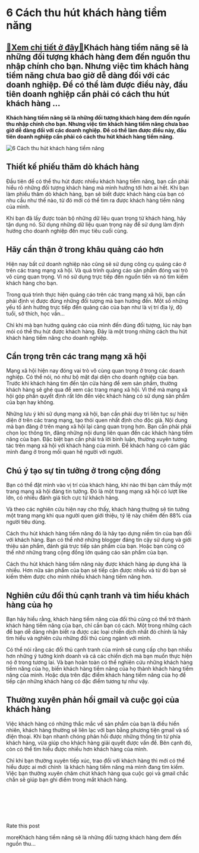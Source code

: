 6 Cách thu hút khách hàng tiềm năng
===================================

[:gift:Xem chi tiết ở đây:gift:](https://hddtvn.com/6-cach-thu-hut-khach-hang-tiem-nang/)Khách hàng tiềm năng sẽ là những đối tượng khách hàng đem đến nguồn thu nhập chính cho bạn. Nhưng việc tìm khách hàng tiềm năng chưa bao giờ dễ dàng đối với các doanh nghiệp. Để có thể làm được điều này, đầu tiên doanh nghiệp cần phải có cách thu hút khách hàng …
-----------------------------------------------------------------------------------------------------------------------------------------------------------------------------------------------------------------------------------------------------------------------

**Khách hàng tiềm năng sẽ là những đối tượng khách hàng đem đến nguồn thu nhập chính cho bạn. Nhưng việc tìm khách hàng tiềm năng chưa bao giờ dễ dàng đối với các doanh nghiệp. Để có thể làm được điều này, đầu tiên doanh nghiệp cần phải có cách thu hút khách hàng tiềm năng.**


![6 Cách thu hút khách hàng tiềm năng](https://hddtvn.com/wp-content/uploads/2021/01/customer-giving-quality-feedback_74855-5482.jpg)


Thiết kế phiếu thăm dò khách hàng
---------------------------------


Đầu tiên để có thể thu hút được nhiều khách hàng tiềm năng, bạn cần phải hiểu rõ những đối tượng khách hàng mà mình hướng tới hơn ai hết. Khi bạn làm phiếu thăm dò khách hàng, bạn sẽ biết được khách hàng của bạn có nhu cầu như thế nào, từ đó mới có thể tìm ra được khách hàng tiềm năng của mình.


Khi bạn đã lấy được toàn bộ những dữ liệu quan trọng từ khách hàng, hãy tận dụng nó. Sử dụng những dữ liệu quan trọng này để sử dụng làm định hướng cho doanh nghiệp đến mục tiêu cuối cùng.


Hãy cẩn thận ở trong khâu quảng cáo hơn
---------------------------------------


Hiện nay bất cứ doanh nghiệp nào cũng sẽ sử dụng công cụ quảng cáo ở trên các trang mạng xã hội. Và quá trình quảng cáo sản phẩm đóng vai trò vô cùng quan trọng. Vì nó sử dụng trực tiếp đến nguồn tiền và nó tìm kiếm khách hàng cho bạn.


Trong quá trình thực hiện quảng cáo trên các trang mạng xã hội, bạn cần phải định vị được đúng những đối tượng mà bạn hướng đến. Một số những yếu tố ảnh hưởng trực tiếp đến quảng cáo của bạn như là vị trí địa lý, độ tuổi, sở thích, học vấn…


Chỉ khi mà bạn hướng quảng cáo của mình đến đúng đối tượng, lúc này bạn mói có thể thu hút được khách hàng. Đây là một trong những cách thu hút khách hàng tiềm năng cho doanh nghiệp.


Cẩn trọng trên các trang mạng xã hội
------------------------------------


Mạng xã hội hiện nay đóng vai trò vô cùng quan trọng ở trong các doanh nghiệp. Có thể nói, nó như bộ mặt đại diện cho doanh nghiệp của bạn. Trước khi khách hàng tìm đến tận cửa hàng để xem sản phẩm, thường khách hàng sẽ ghé qua để xem các trang mạng xã hội. Vì thế mà mạng xã hội góp phần quyết định rất lớn đến việc khách hàng có sử dụng sản phẩm của bạn hay không.


Những lưu ý khi sử dụng mạng xã hội, bạn cần phải duy trì liên tục sự hiện diện ở trên các trang mạng, tạo thói quen nhất định cho độc giả. Nội dung mà bạn đăng ở trên mạng xã hội lại càng quan trọng hơn. Bạn cần phải phải chọn lọc thông tin, đăng những nội dung liên quan đến các khách hàng tiềm năng của bạn. Đặc biệt bạn cần phải trả lời bình luận, thường xuyên tương tác trên mạng xã hội với khách hàng của mình. Để khách hàng có cảm giác mình đang ở trong mối quan hệ người với người.


Chú ý tạo sự tin tưởng ở trong cộng đồng
----------------------------------------


Bạn có thể đặt mình vào vị trí của khách hàng, khi nào thì bạn cảm thấy một trang mạng xã hội đáng tin tưởng. Đó là một trang mạng xã hội có lượt like lớn, có nhiều đánh giá tích cực từ khách hàng.


Và theo các nghiên cứu hiện nay cho thấy, khách hàng thường sẽ tin tưởng một trang mạng khi qua người quen giới thiệu, tỷ lệ này chiếm đến 88% của người tiêu dùng.


Cách thu hút khách hàng tiềm năng đó là hãy tạo dựng niềm tin của bạn đối với khách hàng. Bạn có thể nhờ những blogger đáng tin cậy sử dụng và giới thiệu sản phẩm, đánh giá trực tiếp sản phẩm của bạn. Hoặc bạn cũng có thể nhờ những trang cộng đồng lớn quảng cáo sản phẩm của bạn.


Cách thu hút khách hàng tiềm năng này được khách hàng áp dụng khá  là nhiều. Hơn nữa sản phẩm của bạn sẽ tiếp cận được nhiều và từ đó bạn sẽ kiếm thêm được cho mình nhiều khách hàng tiềm năng hơn.


Nghiên cứu đối thủ cạnh tranh và tìm hiểu khách hàng của họ
-----------------------------------------------------------


Bạn hãy hiểu rằng, khách hàng tiềm năng của đối thủ cũng có thể trở thành khách hàng tiềm năng của bạn, chỉ cần bạn có cách. Một trong những cách để bạn dễ dàng nhận biết ra được các loại chiến dịch nhất đó chính là hãy tìm hiểu và nghiên cứu những đối thủ cùng ngành với mình.


Có thể nói rằng các đối thủ cạnh tranh của mình sẽ cung cấp cho bạn nhiều hơn những ý tưởng kinh doanh và cả các chiến dịch mà bạn muốn thực hiện nó ở trong tương lai. Và bạn hoàn toàn có thể nghiên cứu những khách hàng tiềm năng của họ, biến khách hàng tiềm năng của họ thành khách hàng tiềm năng của mình. Hoặc dựa trên đặc điểm khách hàng tiềm năng của họ để tiếp cận những khách hàng có đặc điểm tương tự như vậy.


Thường xuyên phản hồi gmail và cuộc gọi của khách hàng
------------------------------------------------------


Việc khách hàng có những thắc mắc về sản phẩm của bạn là điều hiển nhiên, khách hàng thường sẽ liên lạc với bạn bằng phương tiện gmail và số điện thoại. Khi bạn nhanh chóng phản hồi được những thông tin từ phía khách hàng, vừa giúp cho khách hàng giải quyết được vấn đề. Bên cạnh đó, còn có thể tìm hiểu được nhiều hơn khách hàng của mình.


Chỉ khi bạn thường xuyên tiếp xúc, trao đổi với khách hàng thì mới có thể hiểu được ai mới chính  là khách hàng tiềm năng mà mình đang tìm kiếm. Việc bạn thường xuyên chăm chút khách hàng qua cuộc gọi và gmail chắc chắn sẽ giúp bạn ghi điểm trong mắt khách hàng.


 


 


 








































Rate this post


moreKhách hàng tiềm năng sẽ là những đối tượng khách hàng đem đến nguồn thu…

